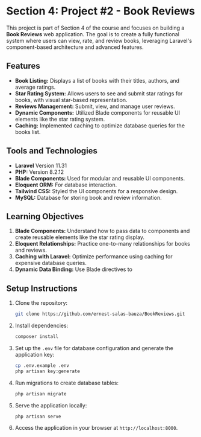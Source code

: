 # Section 4: Project #2 - Book Reviews

This project is part of Section 4 of the course and focuses on building a **Book Reviews** web application. The goal is to create a fully functional system where users can view, rate, and review books, leveraging Laravel's component-based architecture and advanced features.

## Features

- **Book Listing:** Displays a list of books with their titles, authors, and average ratings.
- **Star Rating System:** Allows users to see and submit star ratings for books, with visual star-based representation.
- **Reviews Management:** Submit, view, and manage user reviews.
- **Dynamic Components:** Utilized Blade components for reusable UI elements like the star rating system.
- **Caching:** Implemented caching to optimize database queries for the books list.

## Tools and Technologies

- **Laravel** Version 11.31
- **PHP:** Version 8.2.12
- **Blade Components:** Used for modular and reusable UI components.
- **Eloquent ORM:** For database interaction.
- **Tailwind CSS:** Styled the UI components for a responsive design.
- **MySQL:** Database for storing book and review information.

## Learning Objectives

1. **Blade Components:** Understand how to pass data to components and create reusable elements like the star rating display.
2. **Eloquent Relationships:** Practice one-to-many relationships for books and reviews.
3. **Caching with Laravel:** Optimize performance using caching for expensive database queries.
4. **Dynamic Data Binding:** Use Blade directives to

## **Setup Instructions**
1. Clone the repository:
   ```bash
   git clone https://github.com/ernest-salas-bauza/BookReviews.git
   ```
2. Install dependencies:
   ```bash
   composer install
   ```
3. Set up the `.env` file for database configuration and generate the application key:
   ```bash
   cp .env.example .env
   php artisan key:generate
   ```
4. Run migrations to create database tables:
   ```bash
   php artisan migrate
   ```
5. Serve the application locally:
   ```bash
   php artisan serve
   ```
6. Access the application in your browser at `http://localhost:8000`.
